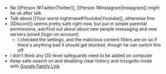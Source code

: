 - No [[Person 1#Twitter|Twitter]], [[Person 1#Instagram|Instagram]] might be ok after talk
- Talk about [[Your worst nightmare#Youtube|Youtube]], otherwise fine
- [[Discord]] seems pretty safe right now, but put in simple parental permissions, ask/find out about about new people messaging and new servers joined (login on account)
	- I checked the settings, and the malicious content filters are on so if there's anything bad it should get blocked, though he can switch this off
- I don't think any OS-level safeguards need to be added on computer
- Keep safe-search on and disabling clear history and incognito mode with [Google Family Link](https://families.google/intl/en-GB_ALL/familylink/) 
